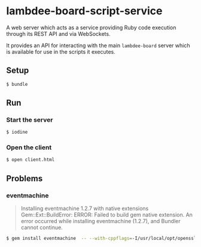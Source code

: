 # lambdee-board-script-service

A web server which acts as a service providing Ruby code execution through its REST API
and via WebSockets.

It provides an API for interacting with the main `lambdee-board` server
which is available for use in the scripts it executes.

## Setup

```sh
$ bundle
```

## Run

### Start the server

```sh
$ iodine
```

### Open the client
```sh
$ open client.html
```

## Problems

### eventmachine

> Installing eventmachine 1.2.7 with native extensions
> Gem::Ext::BuildError: ERROR: Failed to build gem native extension.
> An error occurred while installing eventmachine (1.2.7), and Bundler cannot continue.

```sh
$ gem install eventmachine  -- --with-cppflags=-I/usr/local/opt/openssl/include
```
